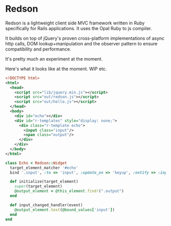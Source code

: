 # Redson

Redson is a lightweight client side MVC framework written in Ruby specifically for Rails applications. It uses the Opal Ruby to js compiler.

It builds on top of jQuery's proven cross-platform implementations of async http calls, DOM lookup+manipulation and the observer pattern to ensure compatibility and performance.

It's pretty much an experiment at the moment.


Here's what it looks like at the moment. WIP etc.

```xml
<!DOCTYPE html>
<html>
  <head>
    <script src="lib/jquery.min.js"></script>
    <script src="out/redson.js"></script>
    <script src="out/hello.js"></script>
  </head>
  <body>
    <div id="echo"></div>
    <div id="r-templates" style="display: none;">
      <div class="r-template echo">
        <input class="input"/>
        <span class="output"/>
      </div>      
    </div>
  </body>
</html>
```

```ruby
class Echo < Redson::Widget
  target_element_matcher '#echo'
  bind '.input', :to => 'input', :update_on => 'keyup', :notify => :input_changed_handler

  def initialize(target_element)
    super(target_element)
    @output_element = @this_element.find!(".output")
  end

  def input_changed_handler(event)
    @output_element.text(@bound_values['input'])
  end
end
```

